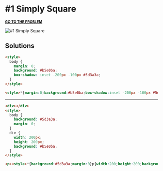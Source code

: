 # #1 Simply Square

<p>
  <sup>
    <a href="https://cssbattle.dev/play/1"><strong>GO TO THE PROBLEM</strong></a>
  </sup>
</p>

![#1 Simply Square](https://cssbattle.dev/targets/1.png)

## Solutions

```html
<style>
  body {
    margin: 0;
    background: #b5e0ba;
    box-shadow: inset -200px -100px #5d3a3a;
  }
</style>
```

```html
<style>*{margin:0;background:#b5e0ba;box-shadow:inset -200px -100px #5d3a3a
```

---

```html
<div></div>
<style>
  body {
    background: #5d3a3a;
    margin: 0;
  }
  div {
    width: 200px;
    height: 200px;
    background: #b5e0ba;
  }
</style>
```

```html
<p><style>*{background:#5d3a3a;margin:0}p{width:200;height:200;background:#b5e0ba
```

